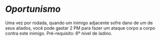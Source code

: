 # *Oportunismo*

Uma vez por rodada, quando um inimigo adjacente sofre dano de um de seus aliados, você pode gastar 2 PM para fazer um ataque corpo a corpo contra este inimigo. Pré-requisito: 6º nível de ladino.